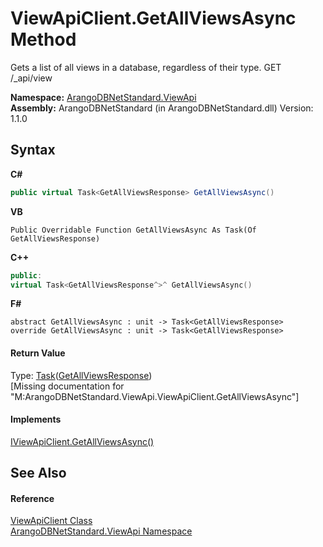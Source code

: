 # ViewApiClient.GetAllViewsAsync Method 
 

Gets a list of all views in a database, regardless of their type. GET /_api/view

**Namespace:**&nbsp;<a href="12cf6547-181e-bb5f-2514-6b9d674ede96">ArangoDBNetStandard.ViewApi</a><br />**Assembly:**&nbsp;ArangoDBNetStandard (in ArangoDBNetStandard.dll) Version: 1.1.0

## Syntax

**C#**<br />
``` C#
public virtual Task<GetAllViewsResponse> GetAllViewsAsync()
```

**VB**<br />
``` VB
Public Overridable Function GetAllViewsAsync As Task(Of GetAllViewsResponse)
```

**C++**<br />
``` C++
public:
virtual Task<GetAllViewsResponse^>^ GetAllViewsAsync()
```

**F#**<br />
``` F#
abstract GetAllViewsAsync : unit -> Task<GetAllViewsResponse> 
override GetAllViewsAsync : unit -> Task<GetAllViewsResponse> 
```


#### Return Value
Type: <a href="https://docs.microsoft.com/dotnet/api/system.threading.tasks.task-1" target="_blank" rel="noopener noreferrer">Task</a>(<a href="be0ea4f5-d225-9fe1-b97d-8103f7441bc5">GetAllViewsResponse</a>)<br />\[Missing <returns> documentation for "M:ArangoDBNetStandard.ViewApi.ViewApiClient.GetAllViewsAsync"\]

#### Implements
<a href="d9587384-cca8-f049-b79c-dca50f3cb25e">IViewApiClient.GetAllViewsAsync()</a><br />

## See Also


#### Reference
<a href="e1546b8a-e37d-ba73-c040-b7ef70ceb6b1">ViewApiClient Class</a><br /><a href="12cf6547-181e-bb5f-2514-6b9d674ede96">ArangoDBNetStandard.ViewApi Namespace</a><br />